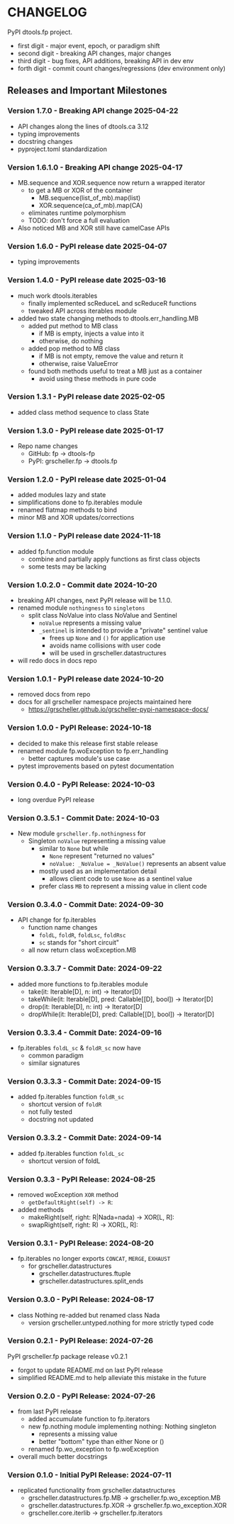 # CHANGELOG

PyPI dtools.fp project.

- first digit - major event, epoch, or paradigm shift
- second digit - breaking API changes, major changes
- third digit - bug fixes, API additions, breaking API in dev env
- forth digit - commit count changes/regressions (dev environment only)

## Releases and Important Milestones

### Version 1.7.0 - Breaking API change 2025-04-22

- API changes along the lines of dtools.ca 3.12
- typing improvements
- docstring changes
- pyproject.toml standardization

### Version 1.6.1.0 - Breaking API change 2025-04-17

- MB.sequence and XOR.sequence now return a wrapped iterator
  - to get a MB or XOR of the container
    - MB.sequence(list_of_mb).map(list)
    - XOR.sequence(ca_of_mb).map(CA)
  - eliminates runtime polymorphism
  - TODO: don't force a full evaluation
- Also noticed MB and XOR still have camelCase APIs

### Version 1.6.0 - PyPI release date 2025-04-07

- typing improvements

### Version 1.4.0 - PyPI release date 2025-03-16

- much work dtools.iterables
  - finally implemented scReduceL and scReduceR functions
  - tweaked API across iterables module
- added two state changing methods to dtools.err_handling.MB
  - added put method to MB class
    - if MB is empty, injects a value into it
    - otherwise, do nothing
  - added pop method to MB class
    - if MB is not empty, remove the value and return it
    - otherwise, raise ValueError
  - found both methods useful to treat a MB just as a container
    - avoid using these methods in pure code

### Version 1.3.1 - PyPI release date 2025-02-05

- added class method sequence to class State

### Version 1.3.0 - PyPI release date 2025-01-17

- Repo name changes
  - GitHub: fp -> dtools-fp
  - PyPI: grscheller.fp -> dtools.fp

### Version 1.2.0 - PyPI release date 2025-01-04

- added modules lazy and state
- simplifications done to fp.iterables module
- renamed flatmap methods to bind
- minor MB and XOR updates/corrections

### Version 1.1.0 - PyPI release date 2024-11-18

- added fp.function module
  - combine and partially apply functions as first class objects
  - some tests may be lacking

### Version 1.0.2.0 - Commit date 2024-10-20

- breaking API changes, next PyPI release will be 1.1.0.
- renamed module `nothingness` to `singletons`
  - split class NoValue into class NoValue and Sentinel
    - `noValue` represents a missing value
    - `_sentinel` is intended to provide a "private" sentinel value
      - frees up `None` and `()` for application use
      - avoids name collisions with user code
      - will be used in grscheller.datastructures
- will redo docs in docs repo

### Version 1.0.1 - PyPI release date 2024-10-20

- removed docs from repo
- docs for all grscheller namespace projects maintained here
  - https://grscheller.github.io/grscheller-pypi-namespace-docs/

### Version 1.0.0 - PyPI Release: 2024-10-18

- decided to make this release first stable release
- renamed module fp.woException to fp.err_handling
  - better captures module's use case
- pytest improvements based on pytest documentation

### Version 0.4.0 - PyPI Release: 2024-10-03

- long overdue PyPI release

### Version 0.3.5.1 - Commit Date: 2024-10-03

- New module `grscheller.fp.nothingness` for
  - Singleton `noValue` representing a missing value
    - similar to `None` but while
      - `None` represent "returned no values"
      - `noValue: _NoValue = _NoValue()` represents an absent value
    - mostly used as an implementation detail
      - allows client code to use `None` as a sentinel value
    - prefer class `MB` to represent a missing value in client code

### Version 0.3.4.0 - Commit Date: 2024-09-30

- API change for fp.iterables
  - function name changes
    - `foldL`, `foldR`, `foldLsc`, `foldRsc`
    - `sc` stands for "short circuit"
  - all now return class woException.MB

### Version 0.3.3.7 - Commit Date: 2024-09-22

- added more functions to fp.iterables module
  - take(it: Iterable[D], n: int) -> Iterator[D]
  - takeWhile(it: Iterable[D], pred: Callable\[[D], bool\]) -> Iterator[D]
  - drop(it: Iterable[D], n: int) -> Iterator[D]
  - dropWhile(it: Iterable[D], pred: Callable\[[D], bool\]) -> Iterator[D]

### Version 0.3.3.4 - Commit Date: 2024-09-16

- fp.iterables `foldL_sc` & `foldR_sc` now have
  - common paradigm
  - similar signatures

### Version 0.3.3.3 - Commit Date: 2024-09-15

- added fp.iterables function `foldR_sc`
  - shortcut version of `foldR`
  - not fully tested
  - docstring not updated

### Version 0.3.3.2 - Commit Date: 2024-09-14

- added fp.iterables function `foldL_sc`
  - shortcut version of foldL

### Version 0.3.3 - PyPI Release: 2024-08-25

- removed woException `XOR` method
  - `getDefaultRight(self) -> R`:
- added methods
  - makeRight(self, right: R|Nada=nada) -> XOR\[L, R\]:
  - swapRight(self, right: R) -> XOR\[L, R\]:

### Version 0.3.1 - PyPI Release: 2024-08-20

- fp.iterables no longer exports `CONCAT`, `MERGE`, `EXHAUST`
  - for grscheller.datastructures
    - grscheller.datastructures.ftuple
    - grscheller.datastructures.split_ends

### Version 0.3.0 - PyPI Release: 2024-08-17

- class Nothing re-added but renamed class Nada
  - version grscheller.untyped.nothing for more strictly typed code

### Version 0.2.1 - PyPI Release: 2024-07-26

PyPI grscheller.fp package release v0.2.1

- forgot to update README.md on last PyPI release
- simplified README.md to help alleviate this mistake in the future

### Version 0.2.0 - PyPI Release: 2024-07-26

- from last PyPI release
  - added accumulate function to fp.iterators
  - new fp.nothing module implementing nothing: Nothing singleton
    - represents a missing value
    - better "bottom" type than either None or ()
  - renamed fp.wo_exception to fp.woException
- overall much better docstrings

### Version 0.1.0 - Initial PyPI Release: 2024-07-11

- replicated functionality from grscheller.datastructures
  - grscheller.datastructures.fp.MB -> grscheller.fp.wo_exception.MB
  - grscheller.datastructures.fp.XOR -> grscheller.fp.wo_exception.XOR
  - grscheller.core.iterlib -> grscheller.fp.iterators
